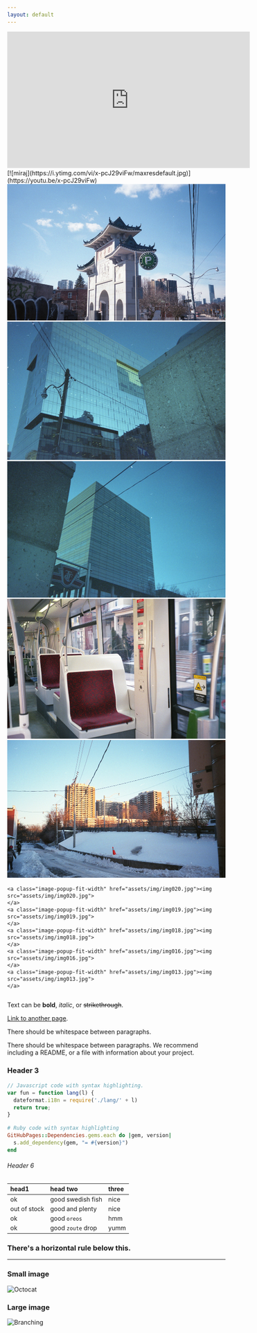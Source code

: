 ```yaml
---
layout: default
---
```

<iframe width="560" height="315" src="https://www.youtube.com/embed/x-pcJ29viFw" frameborder="0" allow="accelerometer; autoplay; encrypted-media; gyroscope; picture-in-picture" allowfullscreen></iframe>
[![miraj](https://i.ytimg.com/vi/x-pcJ29viFw/maxresdefault.jpg)](https://youtu.be/x-pcJ29viFw)

  <div class="column">
    <a class="image-popup-fit-width" href="assets/img/img003.jpg"><img src="assets/img/img003.jpg">
    </a>
    <a class="image-popup-fit-width" href="assets/img/img005.jpg"><img src="assets/img/img005.jpg">
    </a>
    <a class="image-popup-fit-width" href="assets/img/img006.jpg"><img src="assets/img/img006.jpg">
    </a>
    <a class="image-popup-fit-width" href="assets/img/img007.jpg"><img src="assets/img/img007.jpg">
    </a>
    <a class="image-popup-fit-width" href="assets/img/img012.jpg"><img src="assets/img/img012.jpg">
    </a>

    <a class="image-popup-fit-width" href="assets/img/img020.jpg"><img src="assets/img/img020.jpg">
    </a>
    <a class="image-popup-fit-width" href="assets/img/img019.jpg"><img src="assets/img/img019.jpg">
    </a>
    <a class="image-popup-fit-width" href="assets/img/img018.jpg"><img src="assets/img/img018.jpg">
    </a>
    <a class="image-popup-fit-width" href="assets/img/img016.jpg"><img src="assets/img/img016.jpg">
    </a>
    <a class="image-popup-fit-width" href="assets/img/img013.jpg"><img src="assets/img/img013.jpg">
    </a>
  </div>




Text can be **bold**, _italic_, or ~~strikethrough~~.

[Link to another page](./another-page.html).

There should be whitespace between paragraphs.

There should be whitespace between paragraphs. We recommend including a README, or a file with information about your project.


### Header 3

```js
// Javascript code with syntax highlighting.
var fun = function lang(l) {
  dateformat.i18n = require('./lang/' + l)
  return true;
}
```

```ruby
# Ruby code with syntax highlighting
GitHubPages::Dependencies.gems.each do |gem, version|
  s.add_dependency(gem, "= #{version}")
end
```


###### Header 6

| head1        | head two          | three |
|:-------------|:------------------|:------|
| ok           | good swedish fish | nice  |
| out of stock | good and plenty   | nice  |
| ok           | good `oreos`      | hmm   |
| ok           | good `zoute` drop | yumm  |

### There's a horizontal rule below this.

* * *


### Small image

![Octocat](https://github.githubassets.com/images/icons/emoji/octocat.png)

### Large image

![Branching](https://guides.github.com/activities/hello-world/branching.png)
